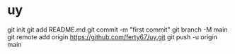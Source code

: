 # uy
git init
git add README.md
git commit -m "first commit"
git branch -M main
git remote add origin https://github.com/ferty67/uy.git
git push -u origin main
